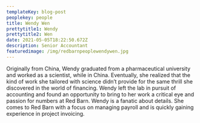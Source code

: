 ```yaml
---
templateKey: blog-post
peoplekey: people
title: Wendy Wen
prettytitle1: Wendy
prettytitle2: Wen
date: 2021-05-05T18:22:50.672Z
description: Senior Accountant
featuredimage: /img/redbarnpeoplewendywen.jpg
---
```

<!--StartFragment-->

Originally from China, Wendy graduated from a pharmaceutical university and worked as a scientist, while in China. Eventually, she realized that the kind of work she tailored with science didn’t provide for the same thrill she discovered in the world of financing. Wendy left the lab in pursuit of accounting and found an opportunity to bring to her work a critical eye and passion for numbers at Red Barn. Wendy is a fanatic about details. She comes to Red Barn with a focus on managing payroll and is quickly gaining experience in project invoicing. 

<!--EndFragment-->